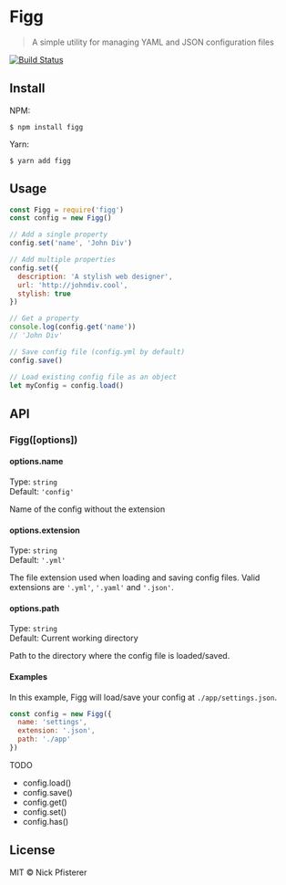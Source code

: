 # Figg
> A simple utility for managing YAML and JSON configuration files

[![Build Status](https://travis-ci.org/nkpfstr/figg.svg?branch=master)](https://travis-ci.org/nkpfstr/figg)

## Install
NPM:
```
$ npm install figg
```

Yarn:
```
$ yarn add figg
```

## Usage
```js
const Figg = require('figg')
const config = new Figg()

// Add a single property
config.set('name', 'John Div')

// Add multiple properties
config.set({
  description: 'A stylish web designer',
  url: 'http://johndiv.cool',
  stylish: true
})

// Get a property
console.log(config.get('name'))
// 'John Div'

// Save config file (config.yml by default)
config.save()

// Load existing config file as an object
let myConfig = config.load()
```

## API

### Figg([options])

#### options.name
Type: `string`<br>
Default: `'config'`

Name of the config without the extension

#### options.extension
Type: `string`<br>
Default: `'.yml'`

The file extension used when loading and saving config files. Valid extensions are `'.yml'`, `'.yaml'` and `'.json'`.

#### options.path
Type: `string`<br>
Default: Current working directory

Path to the directory where the config file is loaded/saved.

#### Examples

In this example, Figg will load/save your config at `./app/settings.json`.
```js
const config = new Figg({
  name: 'settings',
  extension: '.json',
  path: './app'
})
```

TODO
- config.load()
- config.save()
- config.get()
- config.set()
- config.has()

## License
MIT © Nick Pfisterer
